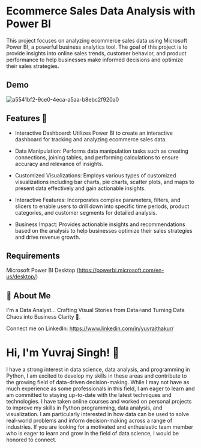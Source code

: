 
# Ecommerce Sales Data Analysis with Power BI

This project focuses on analyzing ecommerce sales data using Microsoft Power BI, a powerful business analytics tool. The goal of this project is to provide insights into online sales trends, customer behavior, and product performance to help businesses make informed decisions and optimize their sales strategies.


## Demo

![a5541bf2-9ce0-4eca-a5aa-b8ebc2f920a0](https://github.com/yuvrajthakurrrr/madhav-ecommerce-powerbi-report/assets/39805648/bfb7da84-8a32-45e5-94ab-fac520dd4faa)


## Features 🚀

- Interactive Dashboard: Utilizes Power BI to create an interactive dashboard for tracking and analyzing ecommerce sales data.

- Data Manipulation: Performs data manipulation tasks such as creating connections, joining tables, and performing calculations to ensure accuracy and relevance of insights.

- Customized Visualizations: Employs various types of customized visualizations including bar charts, pie charts, scatter plots, and maps to present data effectively and gain actionable insights.

- Interactive Features: Incorporates complex parameters, filters, and slicers to enable users to drill down into specific time periods, product categories, and customer segments for detailed analysis.

- Business Impact: Provides actionable insights and recommendations based on the analysis to help businesses optimize their sales strategies and drive revenue growth.



## Requirements
Microsoft Power BI Desktop (https://powerbi.microsoft.com/en-us/desktop/)
## 🚀 About Me
I'm a Data Analyst... Crafting Visual Stories from Data🔥and Turning Data Chaos into Business Clarity 🧠.

Connect me on LinkedIn: https://www.linkedin.com/in/yuvrajthakur/


# Hi, I'm Yuvraj Singh! 👋

I have a strong interest in data science, data analysis, and programming in Python, I am excited to develop my skills in these areas and contribute to the growing field of data-driven decision-making. While I may not have as much experience as some professionals in this field, I am eager to learn and am committed to staying up-to-date with the latest techniques and technologies. I have taken online courses and worked on personal projects to improve my skills in Python programming, data analysis, and visualization. I am particularly interested in how data can be used to solve real-world problems and inform decision-making across a range of industries. If you are looking for a motivated and enthusiastic team member who is eager to learn and grow in the field of data science, I would be honored to connect.
